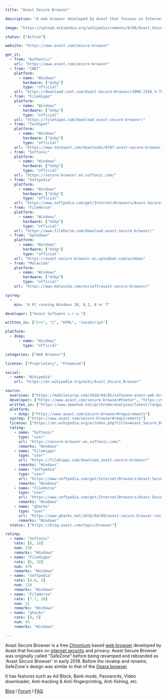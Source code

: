 ```yaml
---
title: "Avast Secure Browser"

description: "A web browser developed by Avast that focuses on Internet security and privacy"

image: "https://upload.wikimedia.org/wikipedia/commons/0/08/Avast_Secure_Browser.png"

status: ["Active"]

website: "https://www.avast.com/secure-browser"

get_it:
  - from: "Authentic"
    url: "https://www.avast.com/secure-browser"
  - from: "CNET"
    platform:
      - name: "Windows"
        hardware: ["dskp"]
        type: "official"
    url: "https://download.cnet.com/Avast-Secure-Browser/3000-2356_4-78042444.html"
  - from: "FileHippo"
    platform:
      - name: "Windows"
        hardware: ["dskp"]
        type: "official"
    url: "https://filehippo.com/download_avast-secure-browser/"
  - from: "TechSpot"
    platform:
      - name: "Windows"
        hardware: ["dskp"]
        type: "official"
    url: "https://www.techspot.com/downloads/6707-avast-secure-browser.html"
  - from: "Softonic"
    platform:
      - name: "Windows"
        hardware: ["dskp"]
        type: "official"
    url: "https://secure-browser.en.softonic.com/"
  - from: "Softpedia"
    platform:
      - name: "Windows"
        hardware: ["dskp"]
        type: "official"
    url: "https://www.softpedia.com/get/Internet/Browsers/Avast-Secure-Browser.shtml"
  - from: "FileHorse"
    platform:
      - name: "Windows"
        hardware: ["dskp"]
        type: "official"
    url: "https://www.filehorse.com/download-avast-secure-browser/"
  - from: "Uptodown"
    platform:
      - name: "Windows"
        hardware: ["dskp"]
        type: "official"
    url: "https://avast-secure-browser.en.uptodown.com/windows"
  - from: "Malavida"
    platform:
      - name: "Windows"
        hardware: ["dskp"]
        type: "official"
    url: "https://www.malavida.com/en/soft/avast-secure-browser/"

sysreq:
  -
    min: "A PC running Windows 10, 8.1, 8 or 7"

developer: ["Avast Software s.r.o."]

written_in: ["C++", "C", "HTML", "JavaScript"]

platform:
  - dskp:
      - name: "Windows"
        type: "official"

categories: ["Web Browser"]

license: ["Proprietary", "Freemium"]

social:
  - name: "Wikipedia"
    url: "https://en.wikipedia.org/wiki/Avast_Secure_Browser"

source:
  overview: ["https://mobilesyrup.com/2018/04/05/safezone-avast-web-browser-security/", "http://techdows.com/2016/03/avast-free-antivirus-safe-zone-browser.html", "https://en.wikipedia.org/w/index.php?title=Avast_Secure_Browser&oldid=936662567", "https://www.ghacks.net/2018/04/09/avast-secure-browser-review/", "https://support.avast.com/en-in/article/Secure-Browser-FAQ#idt_0130"]
  developer: ["https://www.avast.com/secure-browser#footer", "https://en.wikipedia.org/w/index.php?title=Avast_Secure_Browser&oldid=936662567"]
  written_in: ["https://www.openhub.net/p/chrome/analyses/latest/languages_summary#analyses_language_table"]
  platform:
    - dskp: ["https://www.avast.com/secure-browser#requirements"]
  sysreq: ["https://www.avast.com/secure-browser#requirements"]
  license: ["https://en.wikipedia.org/w/index.php?title=Avast_Secure_Browser&oldid=936662567", "https://www.avast.com/eula"]
  rating:
    - name: "Softonic"
      type: "user"
      url: "https://secure-browser.en.softonic.com/"
      remarks: "Windows"
    - name: "FileHippo"
      type: "user"
      url: "https://filehippo.com/download_avast-secure-browser/"
      remarks: "Windows"
    - name: "Softpedia"
      type: "user"
      url: "https://www.softpedia.com/get/Internet/Browsers/Avast-Secure-Browser.shtml"
      remarks: "Windows"
    - name: "FileHorse"
      type: "user"
      url: "https://www.softpedia.com/get/Internet/Browsers/Avast-Secure-Browser.shtml"
      remarks: "Windows"
    - name: "ghacks"
      type: "user"
      url: "https://www.ghacks.net/2018/04/09/avast-secure-browser-review/"
      remarks: "Windows"
  status: ["https://blog.avast.com/topic/browser"]

rating:
  - name: "Softonic"
    rate: [8, 10]
    num: 330
    remarks: "Windows"
  - name: "FileHippo"
    rate: [6, 10]
    num: 476
    remarks: "Windows"
  - name: "Softpedia"
    rate: [4.6, 5]
    num: 120
    remarks: "Windows"
  - name: "FileHorse"
    rate: [7.7, 10]
    num: 22
    remarks: "Windows"
  - name: "ghacks"
    rate: [4, 5]
    num: 45
    remarks: "Windows"

---
```

  Avast Secure Browser is a free [Chromium](/software/chromium-web-browser/) based [web browser](/categories/web-browser/) developed by Avast that focuses on [internet security](/categories/security-software/) and privacy. Avast Secure Browser was originally called "SafeZone" before being revamped and rebranded as 'Avast Secure Browser' in early 2018. Before the revamp and rename, SafeZone's design was similar to that of the [Opera browser](/software/opera-web-browser/).
  
  It has features such as Ad Block, Bank mode, Passwords, Video downloader, Anti-tracking & Anti-fingerprinting, Anti-fishing, etc.
  
  [Blog](https://blog.avast.com/topic/browser) I [Forum](https://forum.avast.com/index.php?board=78.0) I [FAQ](https://support.avast.com/en-in/article/Secure-Browser-FAQ)
